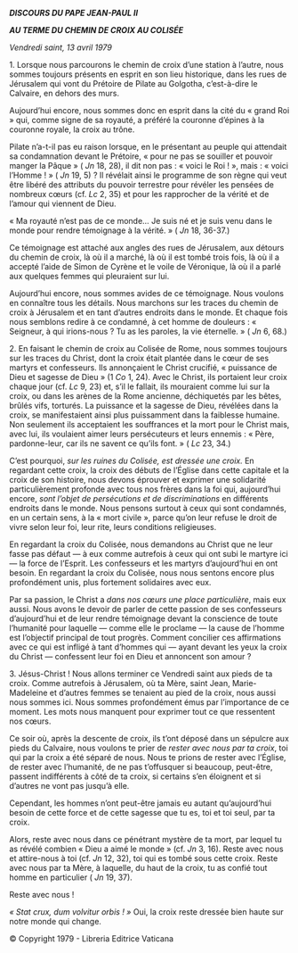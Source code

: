 ***DISCOURS DU PAPE JEAN-PAUL II***

***AU TERME DU CHEMIN DE CROIX AU COLISÉE***

*Vendredi saint, 13 avril 1979*

1\. Lorsque nous parcourons le chemin de croix d’une station à l’autre, nous sommes toujours présents en esprit en son lieu historique, dans les rues de Jérusalem qui vont du Prétoire de Pilate au Golgotha, c’est-à-dire le Calvaire, en dehors des murs.

Aujourd’hui encore, nous sommes donc en esprit dans la cité du « grand Roi » qui, comme signe de sa royauté, a préféré la couronne d’épines à la couronne royale, la croix au trône.

Pilate n’a-t-il pas eu raison lorsque, en le présentant au peuple qui attendait sa condamnation devant le Prétoire, « pour ne pas se souiller et pouvoir manger la Pâque » ( *Jn* 18, 28), il dit non pas : « voici le Roi ! », mais : « voici l’Homme ! » ( *Jn* 19, 5) ? Il révélait ainsi le programme de son règne qui veut être libéré des attributs du pouvoir terrestre pour révéler les pensées de nombreux cœurs (cf. *Lc* 2, 35) et pour les rapprocher de la vérité et de l’amour qui viennent de Dieu.

« Ma royauté n’est pas de ce monde… Je suis né et je suis venu dans le monde pour rendre témoignage à la vérité. » ( *Jn* 18, 36-37.)

Ce témoignage est attaché aux angles des rues de Jérusalem, aux détours du chemin de croix, là où il a marché, là où il est tombé trois fois, là où il a accepté l’aide de Simon de Cyrène et le voile de Véronique, là où il a parlé aux quelques femmes qui pleuraient sur lui.

Aujourd’hui encore, nous sommes avides de ce témoignage. Nous voulons en connaître tous les détails. Nous marchons sur les traces du chemin de croix à Jérusalem et en tant d’autres endroits dans le monde. Et chaque fois nous semblons redire à ce condamné, à cet homme de douleurs : « Seigneur, à qui irions-nous ? Tu as les paroles, la vie éternelle. » ( *Jn* 6, 68.)

2\. En faisant le chemin de croix au Colisée de Rome, nous sommes toujours sur les traces du Christ, dont la croix était plantée dans le cœur de ses martyrs et confesseurs. Ils annonçaient le Christ crucifié, « puissance de Dieu et sagesse de Dieu » (1 *Co* 1, 24). Avec le Christ, ils portaient leur croix chaque jour (cf. *Lc* 9, 23) et, s’il le fallait, ils mouraient comme lui sur la croix, ou dans les arènes de la Rome ancienne, déchiquetés par les bêtes, brûlés vifs, torturés. La puissance et la sagesse de Dieu, révélées dans la croix, se manifestaient ainsi plus puissamment dans la faiblesse humaine. Non seulement ils acceptaient les souffrances et la mort pour le Christ mais, avec lui, ils voulaient aimer leurs persécuteurs et leurs ennemis : « Père, pardonne-leur, car ils ne savent ce qu’ils font. » ( *Lc* 23, 34.)

C’est pourquoi, *sur les ruines du Colisée, est dressée une croix.* En regardant cette croix, la croix des débuts de l’Église dans cette capitale et la croix de son histoire, nous devons éprouver et exprimer une solidarité particulièrement profonde avec tous nos frères dans la foi qui, aujourd’hui encore, *sont l’objet de persécutions et de discriminations* en différents endroits dans le monde. Nous pensons surtout à ceux qui sont condamnés, en un certain sens, à la « mort civile », parce qu’on leur refuse le droit de vivre selon leur foi, leur rite, leurs conditions religieuses.

En regardant la croix du Colisée, nous demandons au Christ que ne leur fasse pas défaut — à eux comme autrefois à ceux qui ont subi le martyre ici — la force de l’Esprit. Les confesseurs et les martyrs d’aujourd’hui en ont besoin. En regardant la croix du Colisée, nous nous sentons encore plus profondément unis, plus fortement solidaires avec eux.

Par sa passion, le Christ a *dans nos cœurs une place particulière*, mais eux aussi. Nous avons le devoir de parler de cette passion de ses confesseurs d’aujourd’hui et de leur rendre témoignage devant la conscience de toute l’humanité pour laquelle — comme elle le proclame — la cause de l’homme est l’objectif principal de tout progrès. Comment concilier ces affirmations avec ce qui est infligé à tant d’hommes qui — ayant devant les yeux la croix du Christ — confessent leur foi en Dieu et annoncent son amour ?

3\. Jésus-Christ ! Nous allons terminer ce Vendredi saint aux pieds de ta croix. Comme autrefois à Jérusalem, où ta Mère, saint Jean, Marie-Madeleine et d’autres femmes se tenaient au pied de la croix, nous aussi nous sommes ici. Nous sommes profondément émus par l’importance de ce moment. Les mots nous manquent pour exprimer tout ce que ressentent nos cœurs.

Ce soir où, après la descente de croix, ils t’ont déposé dans un sépulcre aux pieds du Calvaire, nous voulons te prier de *rester avec nous par ta croix*, toi qui par la croix a été séparé de nous. Nous te prions de rester avec l’Église, de rester avec l’humanité, de ne pas t’offusquer si beaucoup, peut-être, passent indifférents à côté de ta croix, si certains s’en éloignent et si d’autres ne vont pas jusqu’à elle.

Cependant, les hommes n’ont peut-être jamais eu autant qu’aujourd’hui besoin de cette force et de cette sagesse que tu es, toi et toi seul, par ta croix.

Alors, reste avec nous dans ce pénétrant mystère de ta mort, par lequel tu as révélé combien « Dieu a aimé le monde » (cf. *Jn* 3, 16). Reste avec nous et attire-nous à toi (cf. *Jn* 12, 32), toi qui es tombé sous cette croix. Reste avec nous par ta Mère, à laquelle, du haut de la croix, tu as confié tout homme en particulier ( *Jn* 19, 37).

Reste avec nous !

*« Stat crux, dum volvitur orbis ! »* Oui, la croix reste dressée bien haute sur notre monde qui change.

© Copyright 1979 - Libreria Editrice Vaticana